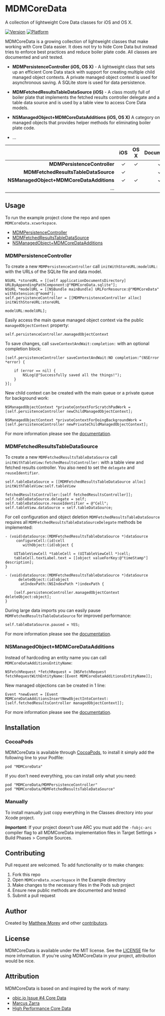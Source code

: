 # MDMCoreData

A collection of lightweight Core Data classes for iOS and OS X.

[![Version](https://cocoapod-badges.herokuapp.com/v/MDMCoreData/badge.png)](http://cocoadocs.org/docsets/MDMCoreData)
[![Platform](https://cocoapod-badges.herokuapp.com/p/MDMCoreData/badge.png)](http://cocoadocs.org/docsets/MDMCoreData)

MDMCoreData is a growing collection of lightweight classes that make working with Core Data easier. It does not try to hide Core Data but instead tries to enforce best practices and reduce boiler plate code. All classes are documented and unit tested. 

* __MDMPersistenceController (iOS, OS X)__ - A lightweight class that sets up an efficient Core Data stack with support for creating multiple child managed object contexts. A private managed object context is used for asynchronous saving. A SQLite store is used for data persistence.
 
* __MDMFetchedResultsTableDataSource (iOS)__ -  A class mostly full of boiler plate that implements the fetched results controller delegate and a table data source and is used by a table view to access Core Data models.

* __NSManagedObject+MDMCoreDataAdditions (iOS, OS X)__ A category on managed objects that provides helper methods for eliminating boiler plate code.

* ...

|   | iOS | OS X | Documented | Tested  |
|--:|:-:|:-:|:-:|:-:|
| __MDMPersistenceController__             | ✓ | ✓ | ✓ | ✓ |
| __MDMFetchedResultsTableDataSource__     | ✓ |   | ✓ |   |
| __NSManagedObject+MDMCoreDataAdditions__ | ✓ | ✓ | ✓ |   |
| ... |   |   |

## Usage

To run the example project clone the repo and open `MDMCoreData.xcworkspace`.

* [MDMPersistenceController](https://github.com/mmorey/MDMCoreData#mdmpersistencecontroller)
* [MDMFetchedResultsTableDataSource](https://github.com/mmorey/MDMCoreData#mdmfetchedresultstabledatasource)
* [NSManagedObject+MDMCoreDataAdditions](https://github.com/mmorey/MDMCoreData#nsmanagedobjectmdmcoredataadditions)

### MDMPersistenceController

To create a new `MDMPersistenceController` call `initWithStoreURL:modelURL:` with the URLs of the SQLite file and data model.

    NSURL *storeURL = [[self applicationDocumentsDirectory] URLByAppendingPathComponent:@"MDMCoreData.sqlite"];
    NSURL *modelURL = [[NSBundle mainBundle] URLForResource:@"MDMCoreData" withExtension:@"momd"];
    self.persistenceController = [[MDMPersistenceController alloc] initWithStoreURL:storeURL 
                                                                           modelURL:modelURL];
    
Easily access the main queue managed object context via the public `managedObjectContext` property:

    self.persistenceController.managedObjectContext

To save changes, call `saveContextAndWait:completion:` with an optional completion block:

    [self.persistenceController saveContextAndWait:NO completion:^(NSError *error) {
        
        if (error == nil) {
            NSLog(@"Successfully saved all the things!");
        }
    }];

New child context can be created with the main queue or a private queue for background work:

    NSManagedObjectContext *privateContextForScratchPadWork = [self.persistenceController newChildManagedObjectContext];
    
    NSManagedObjectContext *privateContextForDoingBackgroundWork = [self.persistenceController newPrivateChildManagedObjectContext];
    
For more information please see the [documentation](http://cocoadocs.org/docsets/MDMCoreData).

### MDMFetchedResultsTableDataSource

To create a new `MDMFetchedResultsTableDataSource` call `initWithTableView:fetchedResultsController:` with a table view and fetched results controller. You also need to set the `delegate` and `reuseIdentifier`.

    self.tableDataSource = [[MDMFetchedResultsTableDataSource alloc] initWithTableView:self.tableView
                                                              fetchedResultsController:[self fetchedResultsController]];
    self.tableDataSource.delegate = self;
    self.tableDataSource.reuseIdentifier = @"Cell";
    self.tableView.dataSource = self.tableDataSource;

For cell configuration and object deletion `MDMFetchedResultsTableDataSource` requires all `MDMFetchedResultsTableDataSourceDelegate` methods be implemented:

	- (void)dataSource:(MDMFetchedResultsTableDataSource *)dataSource
         configureCell:(id)cell
            withObject:(id)object {
	    
	    UITableViewCell *tableCell = (UITableViewCell *)cell;
	    tableCell.textLabel.text = [[object valueForKey:@"timeStamp"] description];
	}
	
	- (void)dataSource:(MDMFetchedResultsTableDataSource *)dataSource 
	      deleteObject:(id)object 
	       atIndexPath:(NSIndexPath *)indexPath {
	    
	    [self.persistenceController.managedObjectContext deleteObject:object];
	}

During large data imports you can easily pause `MDMFetchedResultsTableDataSource` for improved performance:

    self.tableDataSource.paused = YES;

For more information please see the [documentation](http://cocoadocs.org/docsets/MDMCoreData).

### NSManagedObject+MDMCoreDataAdditions

Instead of hardcoding an entity name you can call `MDMCoreDataAdditionsEntityName`:

    NSFetchRequest *fetchRequest = [NSFetchRequest fetchRequestWithEntityName:[Event MDMCoreDataAdditionsEntityName]];
    
New managed objections can be created in 1 line:

    Event *newEvent = [Event MDMCoreDataAdditionsInsertNewObjectIntoContext:[self.fetchedResultsController managedObjectContext]];

For more information please see the [documentation](http://cocoadocs.org/docsets/MDMCoreData).

## Installation

### CocoaPods

MDMCoreData is available through [CocoaPods](http://cocoapods.org), to install it simply add the following line to your Podfile:

    pod "MDMCoreData"

If you don't need everything, you can install only what you need:

    pod "MDMCoreData/MDMPersistenceController"
    pod "MDMCoreData/MDMFetchedResultsTableDataSource"

### Manually
    
To install manually just copy everything in the Classes directory into your Xcode project.

_**Important:**_ If your project doesn't use ARC you must add the `-fobjc-arc` compiler flag to all MDMCoreData implementation files in Target Settings > Build Phases > Compile Sources.

## Contributing

Pull request are welcomed. To add functionality or to make changes:

1. Fork this repo
2. Open `MDMCoreData.xcworkspace` in the Example directory
3. Make changes to the necessary files in the Pods sub project
4. Ensure new public methods are documented and tested
5. Submit a pull request

## Author

Created by [Matthew Morey](http://matthewmorey.com) and other [contributors](https://github.com/mmorey/MDMCoreData/graphs/contributors).

## License

MDMCoreData is available under the MIT license. See the [LICENSE](https://github.com/mmorey/MDMCoreData/LICENSE) file for more information. If you're using MDMCoreData in your project, attribution would be nice.

## Attribution

MDMCoreData is based on and inspired by the work of many:

* [objc.io Issue #4 Core Data](http://www.objc.io/issue-4/)
* [Marcus Zarra](https://twitter.com/mzarra)
* [High Performance Core Data](http://highperformancecoredata.com/)
